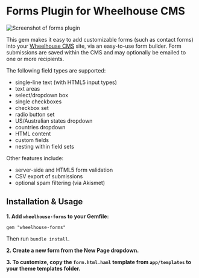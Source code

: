 Forms Plugin for Wheelhouse CMS
===============================

![Screenshot of forms plugin](https://www.wheelhousecms.com/media/cdfaf962/Forms-Plugin.png)

This gem makes it easy to add customizable forms (such as contact forms) into your [Wheelhouse CMS](https://www.wheelhousecms.com/) site, via an easy-to-use form builder. Form submissions are saved within the CMS and may optionally be emailed to one or more recipients.

The following field types are supported:

 - single-line text (with HTML5 input types)
 - text areas
 - select/dropdown box
 - single checkboxes
 - checkbox set
 - radio button set
 - US/Australian states dropdown
 - countries dropdown
 - HTML content
 - custom fields
 - nesting within field sets

Other features include:

 - server-side and HTML5 form validation
 - CSV export of submissions
 - optional spam filtering (via Akismet)


Installation & Usage
--------------------

**1. Add `wheelhouse-forms` to your Gemfile:**

    gem "wheelhouse-forms"

Then run `bundle install`.

**2. Create a new form from the New Page dropdown.**

**3. To customize, copy the `form.html.haml` template from `app/templates` to your theme templates folder.**
